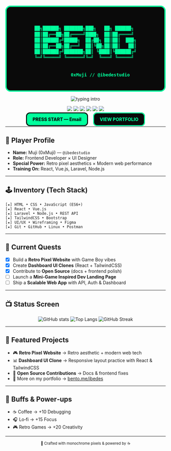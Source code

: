 <!-- Retro Arcade README Redesigned for @ibedestudio (Muji) -->

<div align="center">

  <!-- Title Banner -->

  <pre style="background:#0a0a0a; color:#00ff9c; padding:22px 16px; border:4px solid #00ff9c; border-radius:16px; line-height:1.3; font-weight:700; font-size:14px; overflow:auto;">


██╗██████╗ ███████╗███╗   ██╗ ██████╗ 
██║██╔══██╗██╔════╝████╗  ██║██╔════╝ 
██║██████╔╝█████╗  ██╔██╗ ██║██║  ███╗
██║██╔══██╗██╔══╝  ██║╚██╗██║██║   ██║
██║██████╔╝███████╗██║ ╚████║╚██████╔╝
╚═╝╚═════╝ ╚══════╝╚═╝  ╚═══╝ ╚═════╝ 


           0xMuji // @ibedestudio
  </pre>

  <!-- Typing SVG Intro -->

  <img src="https://readme-typing-svg.herokuapp.com?size=22&duration=3500&pause=800&center=true&vCenter=true&width=650&lines=Frontend+Dev+%7C+UI%2FUX+Designer;Retro+Pixel+Vibes+%2B+Modern+Web+Apps;Let's+Build+Something+Awesome!" alt="typing intro" />

  <!-- Badges Row -->

  <p>
    <img src="https://img.shields.io/badge/JavaScript-000?style=for-the-badge&logo=javascript&logoColor=00ff9c" />
    <img src="https://img.shields.io/badge/React-000?style=for-the-badge&logo=react&logoColor=00ff9c" />
    <img src="https://img.shields.io/badge/Vue.js-000?style=for-the-badge&logo=vue.js&logoColor=00ff9c" />
    <img src="https://img.shields.io/badge/Laravel-000?style=for-the-badge&logo=laravel&logoColor=00ff9c" />
    <img src="https://img.shields.io/badge/Tailwind-000?style=for-the-badge&logo=tailwindcss&logoColor=00ff9c" />
    <img src="https://img.shields.io/badge/Figma-000?style=for-the-badge&logo=figma&logoColor=00ff9c" />
  </p>

  <!-- Start Buttons -->

  <p>
    <a href="mailto:ibedeskun@gmail.com" style="text-decoration:none; background:#00ff9c; color:#0a0a0a; padding:10px 18px; border-radius:12px; font-weight:800; border:3px solid #0a0a0a;">PRESS START — Email</a>
    &nbsp;&nbsp;
    <a href="https://bento.me/ibedes" target="_blank" style="text-decoration:none; background:#0a0a0a; color:#00ff9c; padding:10px 18px; border-radius:12px; font-weight:800; border:3px solid #00ff9c;">VIEW PORTFOLIO</a>
  </p>
</div>

---

## 👾 Player Profile

* **Name:** Muji (0xMuji) — `@ibedestudio`
* **Role:** Frontend Developer × UI Designer
* **Special Power:** Retro pixel aesthetics × Modern web performance
* **Training On:** React, Vue.js, Laravel, Node.js

---

## 🕹️ Inventory (Tech Stack)

```
[★] HTML • CSS • JavaScript (ES6+)
[★] React • Vue.js
[★] Laravel • Node.js • REST API
[★] TailwindCSS • Bootstrap
[★] UI/UX • Wireframing • Figma
[★] Git • GitHub • Linux • Postman
```

---

## 🎯 Current Quests

* [x] Build a **Retro Pixel Website** with Game Boy vibes
* [x] Create **Dashboard UI Clones** (React + TailwindCSS)
* [x] Contribute to **Open Source** (docs + frontend polish)
* [ ] Launch a **Mini-Game Inspired Dev Landing Page**
* [ ] Ship a **Scalable Web App** with API, Auth & Dashboard

---

## 📺 Status Screen

<div align="center">
  <img src="https://github-readme-stats.vercel.app/api?username=ibedestudio&show_icons=true&theme=radical&hide_border=true" alt="GitHub stats" />
  <img src="https://github-readme-stats.vercel.app/api/top-langs/?username=ibedestudio&layout=compact&theme=radical&hide_border=true" alt="Top Langs" />
  <img src="https://streak-stats.demolab.com?user=ibedestudio&theme=radical&hide_border=true" alt="GitHub Streak" />
</div>

---

## 🔮 Featured Projects

* 🎮 **Retro Pixel Website** → Retro aesthetic + modern web tech
* 📊 **Dashboard UI Clone** → Responsive layout practice with React & TailwindCSS
* 📝 **Open Source Contributions** → Docs & frontend fixes
* 🔗 More on my portfolio → [bento.me/ibedes](https://bento.me/ibedes)

---

## 🎵 Buffs & Power‑ups

* ☕ Coffee → +10 Debugging
* 🎧 Lo‑fi → +15 Focus
* 🎮 Retro Games → +20 Creativity

---

<div align="center">
  <sub>🖤 Crafted with monochrome pixels & powered by ☕</sub>
</div>
